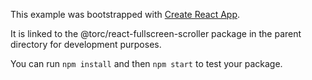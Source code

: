 This example was bootstrapped with [Create React App](https://github.com/facebook/create-react-app).

It is linked to the @torc/react-fullscreen-scroller package in the parent directory for development purposes.

You can run `npm install` and then `npm start` to test your package.
